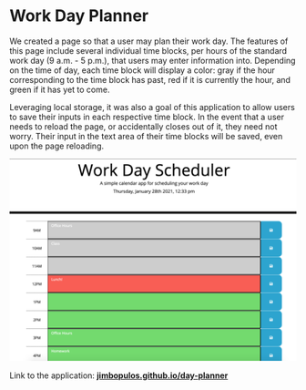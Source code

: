 # Work Day Planner

We created a page so that a user may plan their work day. The features of this page include several individual time blocks, per hours of the standard work day (9 a.m. - 5 p.m.), that users may enter information into. Depending on the time of day, each time block will display a color: gray if the hour corresponding to the time block has past, red if it is currently the hour, and green if it has yet to come.

Leveraging local storage, it was also a goal of this application to allow users to save their inputs in each respective time block. In the event that a user needs to reload the page, or accidentally closes out of it, they need not worry. Their input in the text area of their time blocks will be saved, even upon the page reloading.

![Day Planner screenshot](day-planner-screenshot.png)

Link to the application: **[jimbopulos.github.io/day-planner](https://jimbopulos.github.io/day-planner/)**
